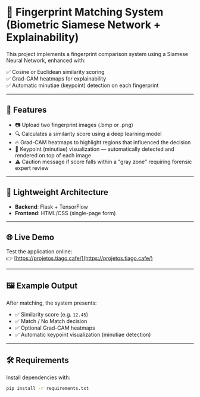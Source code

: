 # 🧬 Fingerprint Matching System (Biometric Siamese Network + Explainability)

This project implements a fingerprint comparison system using a Siamese Neural Network, enhanced with:

✅ Cosine or Euclidean similarity scoring  
✅ Grad-CAM heatmaps for explainability  
✅ Automatic minutiae (keypoint) detection on each fingerprint  

---

## 🚀 Features

- 📷 Upload two fingerprint images (.bmp or .png)  
- 🔍 Calculates a similarity score using a deep learning model  
- 🔥 Grad-CAM heatmaps to highlight regions that influenced the decision  
- 🧬 Keypoint (minutiae) visualization — automatically detected and rendered on top of each image  
- ⚠️ Caution message if score falls within a "gray zone" requiring forensic expert review  

---

## 🧪 Lightweight Architecture

- **Backend**: Flask + TensorFlow  
- **Frontend**: HTML/CSS (single-page form)  

---

## 🌐 Live Demo

Test the application online:  
👉 [https://projetos.tiago.cafe/](https://projetos.tiago.cafe/)

---

## 🖼️ Example Output

After matching, the system presents:

- ✅ Similarity score (e.g. `12.45`)  
- ✅ Match / No Match decision  
- ✅ Optional Grad-CAM heatmaps  
- ✅ Automatic keypoint visualization (minutiae detection)  

---

## 🛠 Requirements

Install dependencies with:

```bash
pip install -r requirements.txt

